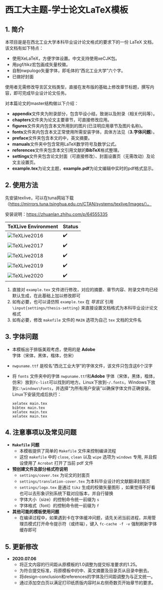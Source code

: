 # 西工大主题-学士论文LaTeX模板



## 1. 简介

本项目是是在西北工业大学本科毕业设计论文格式的要求下的一份 LaTeX 文档，该文档有如下特点：

* 使用XeLaTeX，方便字体设置。中文支持使用xeCJK包。
* 用pgf/tikz宏包画成矢量校徽。
* 自制nwpulogo矢量字体，即毛体的“西北工业大学”六个字。
* 已做好封面

使用者无需修改导言区文档类型，直接在发布版的基础上修改章节标题，撰写内容，即可完成毕业设计论文任务。

对本篇论文的master结构做以下介绍：

- **appendix**文件夹为附录部分，包含毕设小结，致谢以及附录（相关代码等）。
- **chapters**文件夹为论文主要章节，可直接修改应用。
- **figures**文件夹内包含本文所用到的图片(已注明应用章节及图片名称)。
- **fonts**文件夹内包含本文正常使用所需安装字体，具体方法见（**3.字体问题**）。
- **preface**文件夹包含本文的中，英文摘要。
- **manuals**文件夹中包含常用LaTeX数学符号及数学公式。
- **references**文件夹包含本文引用文献的**BibTeX**格式整理。
- **settings**文件夹包含论文封面（可直接修改）、封面设置页（无需改动）及论文主设置页。
- **example.tex**为论文主题，**example.pdf**为论文编辑中实时的pdf格式显示。

## 2. 使用方法

先安装texlive，可以在tuna网站下载（https://mirrors.tuna.tsinghua.edu.cn/CTAN/systems/texlive/Images/）。

安装说明：https://zhuanlan.zhihu.com/p/64555335

| TeXLive Environment                                          | Status |
| ------------------------------------------------------------ | ------ |
| ![TeXLive2016](https://img.shields.io/badge/TeXLive-2016-3D6117.svg) | ✔️      |
| ![TeXLive2017](https://img.shields.io/badge/TeXLive-2017-3D6117.svg) | ✔️      |
| ![TeXLive2018](https://img.shields.io/badge/TeXLive-2018-3D6117.svg) | ✔️      |
| ![TeXLive2019](https://img.shields.io/badge/TeXLive-2019-3D6117.svg) | ✔️      |
| ![TeXLive2020](https://img.shields.io/badge/TeXLive-2020-3D6117.svg) | ✔️      |

1. 直接对 `example.tex` 文件进行修改，对应的摘要、章节内容、附录文件均已经默认生成，在此基础上加以修改即可
2. 如有必要，也可以请仿照 `example.tex` 在 *导言区* 引用 `\input{settings/thesis-setting}` 来直接设置文档格式为本科毕业设计论文格式
3. 如有必要，修改 `makefile` 文件的 `MAIN` 选项为自己 `tex` 文档的文件名


## 3. 字体问题


* 本模板出于排版美观考虑，使用的是 **Adobe** 字体（宋体，黑体，楷体，仿宋）

* `nwpuname.ttf` 是校名“西北工业大学”的字体文件，该文件只包含这6个汉字

* 将 `fonts` 文件夹中的字体 `nwpuname.ttf`和**Adobe** 字体（宋体，黑体，楷体，仿宋）放到`fc-list`可以找到的地方。Linux下放到`~/.fonts`，Windows下放到`C:\windows\Fonts`，并选择“为所有用户安装”以确保字体文件正确安装。Linux下安装完成后执行：

      xelatex main.tex
      bibtex main.tex
      xelatex main.tex
      xelatex main.tex



## 4. 注意事项以及常见问题

* **`Makefile` 问题**
  * 本模板提供了简单的 `Makefile` 文件来控制编译流程
  * 这份 `makefile` 中的 `close`, `clean` 以及 `wipe` 选项为 `windows` 专用, 并且假设使用了 `Acrobat` 打开了当前 pdf 文件
* **预创建文件及部分格式符说明**
  * `settings/cover.tex` 为论文的封面页
  * `settings/translation-cover.tex` 为本科毕业设计的文献翻译封面页
  * `settings/logo.tex` 是通过 `tikz` 生成的校徽矢量图形 ，如果觉得不好看也可以去形象识别系统下载对应版本，并自行替换
  * 字体大小（size）的控制命令统一前缀为 `s`
  * 字体格式（font）的控制命令统一前缀为 `f`
* **其他可能的模板使用问题**
  * 在编译过程中，如果遇到卡在字体缓冲问题，请先关闭当前进程，并用管理员模式打开命令提示符（或终端），键入 `fc-cache -f -v` 强制刷新字体缓存即可

## 5. 更新修改

* **2020.07.06**
  * 将正文内容的行间距从原模板的1.0调整为提交标准要求的1.25。
  * 为符合提交标准，将原模板中的中、英文摘要及目录页从目录中删去。
  * 将design-conclusion和references的字体及行间距调整为与正文统一。
  * 通过添加空白页以满足打印纸质版内容时从右侧奇数页开始章节的要求。